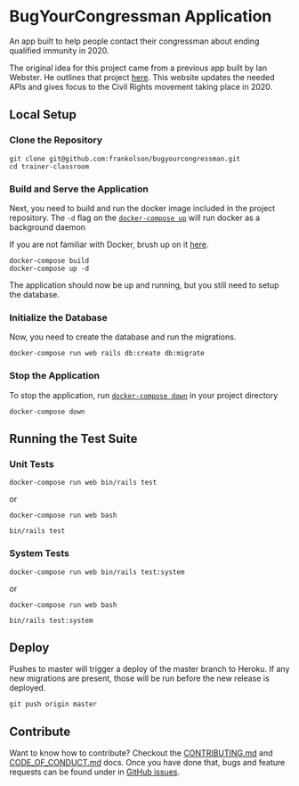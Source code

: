 # BugYourCongressman Application

An app built to help people contact their congressman about ending qualified
immunity in 2020.

The original idea for this project came from a previous app built by Ian Webster.
He outlines that project [here](https://www.twilio.com/blog/2011/04/callcongress-makes-it-easy-to-call-your-senators-and-representatives.html).
This website updates the needed APIs and gives focus to the Civil Rights movement
taking place in 2020.

## Local Setup

### Clone the Repository

```shell
git clone git@github.com:frankolson/bugyourcongressman.git
cd trainer-classroom
```

### Build and Serve the Application

Next, you need to build and run the docker image included in the project
repository. The `-d` flag on the [`docker-compose up`](https://docs.docker.com/compose/reference/up/) will run docker as a background daemon

If you are not familiar with Docker, brush up on it
[here](https://docs.docker.com/develop/).

```shell
docker-compose build
docker-compose up -d
```

The application should now be up and running, but you still need to setup the
database.

### Initialize the Database

Now, you need to create the database and run the migrations.

```shell
docker-compose run web rails db:create db:migrate
```

### Stop the Application

To stop the application, run
[`docker-compose down`](https://docs.docker.com/compose/reference/down/) in your
project directory

```shell
docker-compose down
```

## Running the Test Suite

### Unit Tests

```
docker-compose run web bin/rails test
```

or

```
docker-compose run web bash

bin/rails test
```

### System Tests

```
docker-compose run web bin/rails test:system
```

or

```
docker-compose run web bash

bin/rails test:system
```

## Deploy

Pushes to master will trigger a deploy of the master branch to Heroku. If any
new migrations are present, those will be run before the new release is
deployed.

```
git push origin master
```

## Contribute

Want to know how to contribute? Checkout the [CONTRIBUTING.md]() and
[CODE_OF_CONDUCT.md]() docs. Once you have done that, bugs and feature requests
can be found under in [GitHub issues](https://github.com/frankolson/bugyourcongressman/issues).

